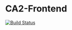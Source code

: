 # CA2-Frontend

[![Build Status](https://travis-ci.org/KingBendico/CA2-Frontend.svg?branch=main)](https://travis-ci.org/KingBendico/CA2-Frontend)<br>
